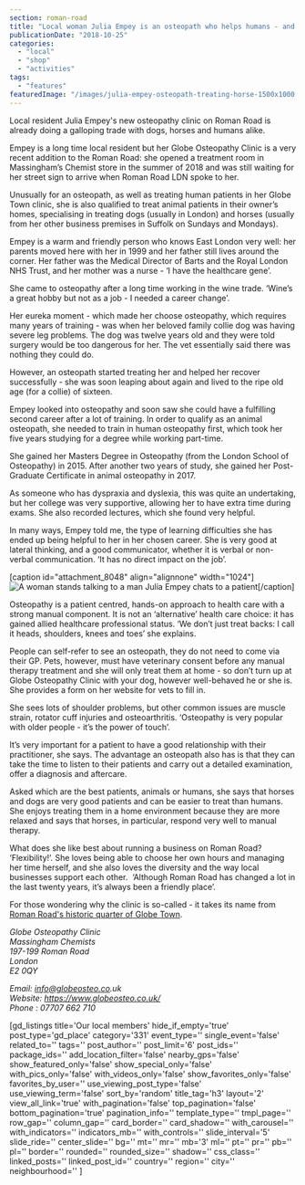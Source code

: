 ```yaml
---
section: roman-road
title: "Local woman Julia Empey is an osteopath who helps humans - and animals"
publicationDate: "2018-10-25"
categories: 
  - "local"
  - "shop"
  - "activities"
tags: 
  - "features"
featuredImage: "/images/julia-empey-osteopath-treating-horse-1500x1000.jpg"
---
```


Local resident Julia Empey's new osteopathy clinic on Roman Road is already doing a galloping trade with dogs, horses and humans alike.

Empey is a long time local resident but her Globe Osteopathy Clinic is a very recent addition to the Roman Road: she opened a treatment room in Massingham’s Chemist store in the summer of 2018 and was still waiting for her street sign to arrive when Roman Road LDN spoke to her.

Unusually for an osteopath, as well as treating human patients in her Globe Town clinic, she is also qualified to treat animal patients in their owner’s homes, specialising in treating dogs (usually in London) and horses (usually from her other business premises in Suffolk on Sundays and Mondays).

Empey is a warm and friendly person who knows East London very well: her parents moved here with her in 1999 and her father still lives around the corner. Her father was the Medical Director of Barts and the Royal London NHS Trust, and her mother was a nurse - ‘I have the healthcare gene’.

She came to osteopathy after a long time working in the wine trade. ‘Wine’s a great hobby but not as a job - I needed a career change’.

Her eureka moment - which made her choose osteopathy, which requires many years of training - was when her beloved family collie dog was having severe leg problems. The dog was twelve years old and they were told surgery would be too dangerous for her. The vet essentially said there was nothing they could do.

However, an osteopath started treating her and helped her recover successfully - she was soon leaping about again and lived to the ripe old age (for a collie) of sixteen.

Empey looked into osteopathy and soon saw she could have a fulfilling second career after a lot of training. In order to qualify as an animal osteopath, she needed to train in human osteopathy first, which took her five years studying for a degree while working part-time.

She gained her Masters Degree in Osteopathy (from the London School of Osteopathy) in 2015. After another two years of study, she gained her Post-Graduate Certificate in animal osteopathy in 2017.

As someone who has dyspraxia and dyslexia, this was quite an undertaking, but her college was very supportive, allowing her to have extra time during exams. She also recorded lectures, which she found very helpful.

In many ways, Empey told me, the type of learning difficulties she has ended up being helpful to her in her chosen career. She is very good at lateral thinking, and a good communicator, whether it is verbal or non-verbal communication. ‘It has no direct impact on the job’.

\[caption id="attachment\_8048" align="alignnone" width="1024"\]![A woman stands talking to a man](/images/julia-empey-consulting-photo-1500x1000-1024x683.jpg) Julia Empey chats to a patient\[/caption\]

Osteopathy is a patient centred, hands-on approach to health care with a strong manual component. It is not an ‘alternative’ health care choice: it has gained allied healthcare professional status. ‘We don’t just treat backs: I call it heads, shoulders, knees and toes’ she explains.

People can self-refer to see an osteopath, they do not need to come via their GP. Pets, however, must have veterinary consent before any manual therapy treatment and she will only treat them at home - so don’t turn up at Globe Osteopathy Clinic with your dog, however well-behaved he or she is. She provides a form on her website for vets to fill in.

She sees lots of shoulder problems, but other common issues are muscle strain, rotator cuff injuries and osteoarthritis. ‘Osteopathy is very popular with older people - it’s the power of touch’.

It’s very important for a patient to have a good relationship with their practitioner, she says. The advantage an osteopath also has is that they can take the time to listen to their patients and carry out a detailed examination, offer a diagnosis and aftercare.

Asked which are the best patients, animals or humans, she says that horses and dogs are very good patients and can be easier to treat than humans. She enjoys treating them in a home environment because they are more relaxed and says that horses, in particular, respond very well to manual therapy.

What does she like best about running a business on Roman Road? ‘Flexibility!’. She loves being able to choose her own hours and managing her time herself, and she also loves the diversity and the way local businesses support each other.  ‘Although Roman Road has changed a lot in the last twenty years, it’s always been a friendly place’.

For those wondering why the clinic is so-called - it takes its name from [Roman Road's historic quarter of Globe Town](https://romanroadlondon.com/old-maps-bow-globe-town-mile-end/).

_Globe Osteopathy Clinic_  
_Massingham Chemists_  
_197-199 Roman Road_  
_London_  
_E2 0QY_

_Email: info@globeosteo.co.uk_  
_Website: https://www.globeosteo.co.uk/_  
_Phone : 07707 662 710_

\[gd\_listings title='Our local members' hide\_if\_empty='true' post\_type='gd\_place' category='331' event\_type='' single\_event='false' related\_to='' tags='' post\_author='' post\_limit='6' post\_ids='' package\_ids='' add\_location\_filter='false' nearby\_gps='false' show\_featured\_only='false' show\_special\_only='false' with\_pics\_only='false' with\_videos\_only='false' show\_favorites\_only='false' favorites\_by\_user='' use\_viewing\_post\_type='false' use\_viewing\_term='false' sort\_by='random' title\_tag='h3' layout='2' view\_all\_link='true' with\_pagination='false' top\_pagination='false' bottom\_pagination='true' pagination\_info='' template\_type='' tmpl\_page='' row\_gap='' column\_gap='' card\_border='' card\_shadow='' with\_carousel='' with\_indicators='' indicators\_mb='' with\_controls='' slide\_interval='5' slide\_ride='' center\_slide='' bg='' mt='' mr='' mb='3' ml='' pt='' pr='' pb='' pl='' border='' rounded='' rounded\_size='' shadow='' css\_class='' linked\_posts='' linked\_post\_id='' country='' region='' city='' neighbourhood='' \]

